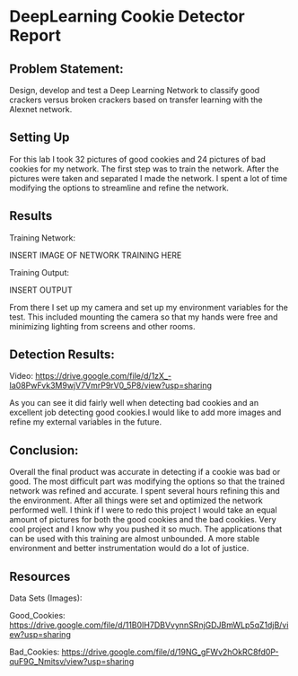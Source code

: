 # DeepLearning Cookie Detector Report

## Problem Statement: 

Design, develop and test a Deep Learning Network to classify good crackers versus broken crackers based on transfer learning with the Alexnet network. 

## Setting Up

For this lab I took 32 pictures of good cookies and 24 pictures of bad cookies for my network. The first step was to train the network. After the pictures were taken and separated I made the network. I spent a lot of time modifying the options to streamline and refine the network.

## Results

Training Network:

INSERT IMAGE OF NETWORK TRAINING HERE

Training Output:

INSERT OUTPUT

From there I set up my camera and set up my environment variables for the test. This included mounting the camera so that my hands were free and minimizing lighting from screens and other rooms. 

## Detection Results:

Video:
https://drive.google.com/file/d/1zX_-Ia08PwFvk3M9wjV7VmrP9rV0_5P8/view?usp=sharing 

As you can see it did fairly well when detecting bad cookies and an excellent job detecting good cookies.I would like to add more images and refine my external variables in the future.

## Conclusion: 

Overall the final product was accurate in detecting if a cookie was bad or good. The most difficult part was modifying the options so that the trained network was refined and accurate. I spent several hours refining this and the environment. After all things were set and optimized the network performed well. I think if I were to redo this project I would take an equal amount of pictures for both the good cookies and the bad cookies. Very cool project and I know why you pushed it so much. The applications that can be used with this training are almost unbounded. A more stable environment and better instrumentation would do a lot of justice.


## Resources
Data Sets (Images): 

Good_Cookies: 
https://drive.google.com/file/d/11B0IH7DBVvynnSRnjGDJBmWLp5qZ1djB/view?usp=sharing 

Bad_Cookies: 
https://drive.google.com/file/d/19NG_gFWv2hOkRC8fd0P-quF9G_Nmitsv/view?usp=sharing 
